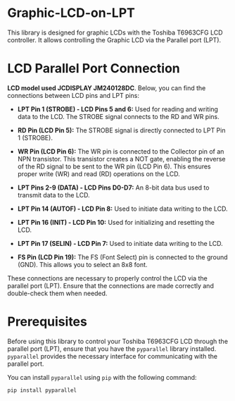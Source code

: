 # Graphic-LCD-on-LPT
This library is designed for graphic LCDs with the Toshiba T6963CFG LCD controller. It allows controlling the Graphic LCD via the Parallel port (LPT).

# LCD Parallel Port Connection

__LCD model used JCDISPLAY JM240128DC__. Below, you can find the connections between LCD pins and LPT pins:

- **LPT Pin 1 (STROBE) - LCD Pins 5 and 6:** Used for reading and writing data to the LCD. The STROBE signal connects to the RD and WR pins.

- **RD Pin (LCD Pin 5):** The STROBE signal is directly connected to LPT Pin 1 (STROBE).

- **WR Pin (LCD Pin 6):** The WR pin is connected to the Collector pin of an NPN transistor. This transistor creates a NOT gate, enabling the reverse of the RD signal to be sent to the WR pin (LCD Pin 6). This ensures proper write (WR) and read (RD) operations on the LCD.

- **LPT Pins 2-9 (DATA) - LCD Pins D0-D7:** An 8-bit data bus used to transmit data to the LCD.

- **LPT Pin 14 (AUTOF) - LCD Pin 8:** Used to initiate data writing to the LCD.

- **LPT Pin 16 (INIT) - LCD Pin 10:** Used for initializing and resetting the LCD.

- **LPT Pin 17 (SELIN) - LCD Pin 7:** Used to initiate data writing to the LCD.

- **FS Pin (LCD Pin 19):** The FS (Font Select) pin is connected to the ground (GND). This allows you to select an 8x8 font.

These connections are necessary to properly control the LCD via the parallel port (LPT). Ensure that the connections are made correctly and double-check them when needed.

# Prerequisites

Before using this library to control your Toshiba T6963CFG LCD through the parallel port (LPT), ensure that you have the `pyparallel` library installed. `pyparallel` provides the necessary interface for communicating with the parallel port.

You can install `pyparallel` using `pip` with the following command:

```shell
pip install pyparallel
